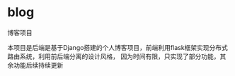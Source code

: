 # blog
博客项目

本项目是后端是基于Django搭建的个人博客项目，前端利用flask框架实现分布式路由系统，利用前后端分离的设计风格，
因为时间有限，只实现了部分功能，其余功能后续持续更新
